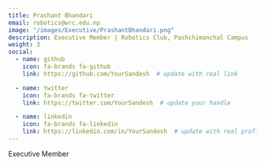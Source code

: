 ```yaml
---
title: Prashant Bhandari
email: robotics@wrc.edu.np
image: "/images/Executive/PrashantBhandari.png"
description: Executive Member | Robotics Club, Pashchimanchal Campus
weight: 3
social:
  - name: github
    icon: fa-brands fa-github
    link: https://github.com/YourSandesh  # update with real link

  - name: twitter
    icon: fa-brands fa-twitter
    link: https://twitter.com/YourSandesh  # update your handle

  - name: linkedin
    icon: fa-brands fa-linkedin
    link: https://linkedin.com/in/YourSandesh  # update with real profile
---
```


Executive Member